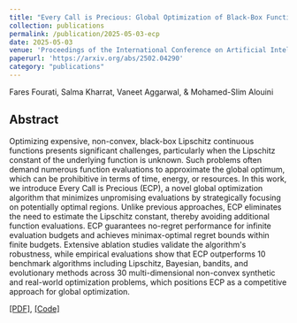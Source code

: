 ```yaml
---
title: "Every Call is Precious: Global Optimization of Black-Box Functions with Unknown Lipschitz Constants"
collection: publications
permalink: /publication/2025-05-03-ecp
date: 2025-05-03
venue: 'Proceedings of the International Conference on Artificial Intelligence and Statistics (AISTATS)'
paperurl: 'https://arxiv.org/abs/2502.04290'
category: "publications"
---
```

Fares Fourati, Salma Kharrat, Vaneet Aggarwal, & Mohamed-Slim Alouini

## Abstract
Optimizing expensive, non-convex, black-box Lipschitz continuous functions presents significant challenges, particularly when the Lipschitz constant of the underlying function is unknown. Such problems often demand numerous function evaluations to approximate the global optimum, which can be prohibitive in terms of time, energy, or resources. In this work, we introduce Every Call is Precious (ECP), a novel global optimization algorithm that minimizes unpromising evaluations by strategically focusing on potentially optimal regions. Unlike previous approaches, ECP eliminates the need to estimate the Lipschitz constant, thereby avoiding additional function evaluations. ECP guarantees no-regret performance for infinite evaluation budgets and achieves minimax-optimal regret bounds within finite budgets. Extensive ablation studies validate the algorithm's robustness, while empirical evaluations show that ECP outperforms 10 benchmark algorithms including Lipschitz, Bayesian, bandits, and evolutionary methods across 30 multi-dimensional non-convex synthetic and real-world optimization problems, which positions ECP as a competitive approach for global optimization.

[[PDF]](https://arxiv.org/pdf/2502.04290), [[Code]](https://github.com/fouratifares/ECP/tree/main)